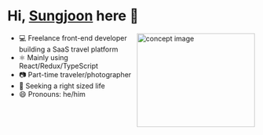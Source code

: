 # Hi, [Sungjoon](https://mrsung.dev/) here 🎐

<img src="./concept-image.jpg" alt="concept image" width="240" height="192" align="right" />

- 💻 Freelance front-end developer building a SaaS travel platform
- ⚛️ Mainly using React/Redux/TypeScript
- 📷 Part-time traveler/photographer
- 🌱 Seeking a right sized life
- 😄 Pronouns: he/him
